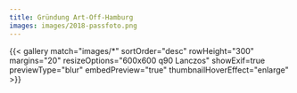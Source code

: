 ```yaml
---
title: Gründung Art-Off-Hamburg
images: images/2018-passfoto.png
---
```

{{< gallery match="images/*" sortOrder="desc" rowHeight="300" margins="20" resizeOptions="600x600 q90 Lanczos" showExif=true previewType="blur" embedPreview="true" thumbnailHoverEffect="enlarge" >}}
